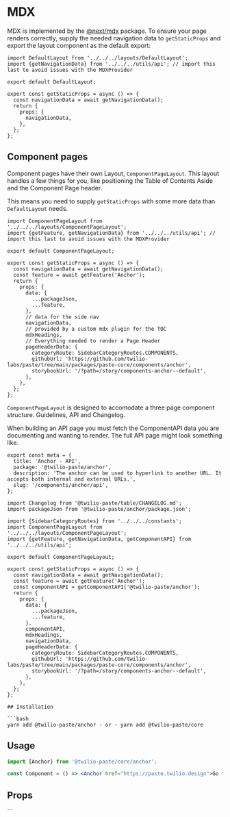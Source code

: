 # MDX

MDX is implemented by the [@next/mdx](https://nextjs.org/docs/advanced-features/using-mdx) package. To ensure your page renders correctly, supply the needed navigation data to `getStaticProps` and export the layout component as the default export:

```tsx
import DefaultLayout from '../../../layouts/DefaultLayout';
import {getNavigationData} from '../../../utils/api'; // import this last to avoid issues with the MDXProvider

export default DefaultLayout;

export const getStaticProps = async () => {
  const navigationData = await getNavigationData();
  return {
    props: {
      navigationData,
    },
  };
};
```

## Component pages

Component pages have their own Layout, `ComponentPageLayout`. This layout handles a few things for you, like positioning the Table of Contents Aside and the Component Page header.

This means you need to supply `getStaticProps` with some more data than `DefaultLayout` needs.

```tsx
import ComponentPageLayout from '../../../layouts/ComponentPageLayout';
import {getFeature, getNavigationData} from '../../../utils/api'; // import this last to avoid issues with the MDXProvider

export default ComponentPageLayout;

export const getStaticProps = async () => {
  const navigationData = await getNavigationData();
  const feature = await getFeature('Anchor');
  return {
    props: {
      data: {
        ...packageJson,
        ...feature,
      },
      // data for the side nav
      navigationData,
      // provided by a custom mdx plugin for the TOC
      mdxHeadings,
      // Everything needed to render a Page Header
      pageHeaderData: {
        categoryRoute: SidebarCategoryRoutes.COMPONENTS,
        githubUrl: 'https://github.com/twilio-labs/paste/tree/main/packages/paste-core/components/anchor',
        storybookUrl: '/?path=/story/components-anchor--default',
      },
    },
  };
};
```

`ComponentPageLayout` is designed to accomodate a three page component structure. Guidelines, API and Changelog.

When building an API page you must fetch the ComponentAPI data you are documenting and wanting to render. The full API page might look something like.

````tsx
export const meta = {
  title: 'Anchor - API',
  package: '@twilio-paste/anchor',
  description: 'The anchor can be used to hyperlink to another URL. It accepts both internal and external URLs.',
  slug: '/components/anchor/api',
};

import Changelog from '@twilio-paste/table/CHANGELOG.md';
import packageJson from '@twilio-paste/anchor/package.json';

import {SidebarCategoryRoutes} from '../../../constants';
import ComponentPageLayout from '../../../layouts/ComponentPageLayout';
import {getFeature, getNavigationData, getComponentAPI} from '../../../utils/api';

export default ComponentPageLayout;

export const getStaticProps = async () => {
  const navigationData = await getNavigationData();
  const feature = await getFeature('Anchor');
  const componentAPI = getComponentAPI('@twilio-paste/anchor');
  return {
    props: {
      data: {
        ...packageJson,
        ...feature,
      },
      componentAPI,
      mdxHeadings,
      navigationData,
      pageHeaderData: {
        categoryRoute: SidebarCategoryRoutes.COMPONENTS,
        githubUrl: 'https://github.com/twilio-labs/paste/tree/main/packages/paste-core/components/anchor',
        storybookUrl: '/?path=/story/components-anchor--default',
      },
    },
  };
};

## Installation

```bash
yarn add @twilio-paste/anchor - or - yarn add @twilio-paste/core
````

## Usage

```jsx
import {Anchor} from '@twilio-paste/core/anchor';

const Component = () => <Anchor href="https://paste.twilio.design">Go to Paste</Anchor>;
```

## Props

<PropsTable componentAPI={props.componentAPI} />
```
